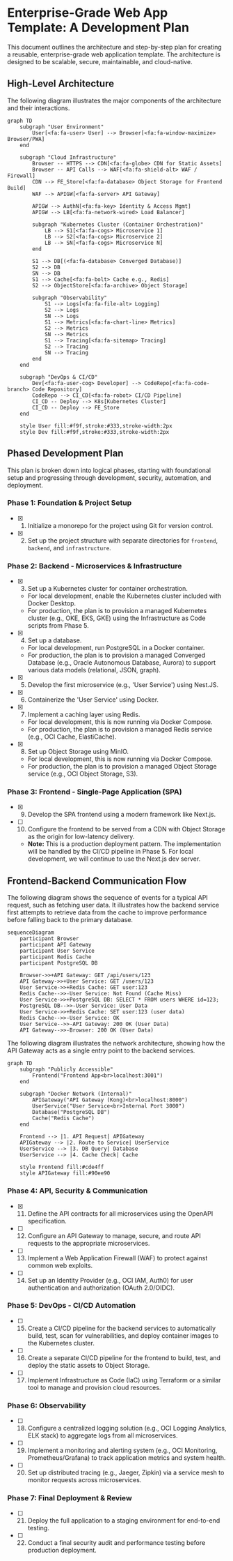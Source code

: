 # Enterprise-Grade Web App Template: A Development Plan

This document outlines the architecture and step-by-step plan for creating a reusable, enterprise-grade web application template. The architecture is designed to be scalable, secure, maintainable, and cloud-native.

## High-Level Architecture

The following diagram illustrates the major components of the architecture and their interactions.

```mermaid
graph TD
    subgraph "User Environment"
        User[<fa:fa-user> User] --> Browser[<fa:fa-window-maximize> Browser/PWA]
    end

    subgraph "Cloud Infrastructure"
        Browser -- HTTPS --> CDN[<fa:fa-globe> CDN for Static Assets]
        Browser -- API Calls --> WAF[<fa:fa-shield-alt> WAF / Firewall]
        CDN --> FE_Store[<fa:fa-database> Object Storage for Frontend Build]
        WAF --> APIGW[<fa:fa-server> API Gateway]
        
        APIGW --> AuthN[<fa:fa-key> Identity & Access Mgmt]
        APIGW --> LB[<fa:fa-network-wired> Load Balancer]

        subgraph "Kubernetes Cluster (Container Orchestration)"
            LB --> S1[<fa:fa-cogs> Microservice 1]
            LB --> S2[<fa:fa-cogs> Microservice 2]
            LB --> SN[<fa:fa-cogs> Microservice N]
        end

        S1 --> DB[(<fa:fa-database> Converged Database)]
        S2 --> DB
        SN --> DB
        S1 --> Cache[<fa:fa-bolt> Cache e.g., Redis]
        S2 --> ObjectStore[<fa:fa-archive> Object Storage]

        subgraph "Observability"
            S1 --> Logs[<fa:fa-file-alt> Logging]
            S2 --> Logs
            SN --> Logs
            S1 --> Metrics[<fa:fa-chart-line> Metrics]
            S2 --> Metrics
            SN --> Metrics
            S1 --> Tracing[<fa:fa-sitemap> Tracing]
            S2 --> Tracing
            SN --> Tracing
        end
    end

    subgraph "DevOps & CI/CD"
        Dev[<fa:fa-user-cog> Developer] --> CodeRepo[<fa:fa-code-branch> Code Repository]
        CodeRepo --> CI_CD[<fa:fa-robot> CI/CD Pipeline]
        CI_CD -- Deploy --> K8s[Kubernetes Cluster]
        CI_CD -- Deploy --> FE_Store
    end

    style User fill:#f9f,stroke:#333,stroke-width:2px
    style Dev fill:#f9f,stroke:#333,stroke-width:2px
```

## Phased Development Plan

This plan is broken down into logical phases, starting with foundational setup and progressing through development, security, automation, and deployment.

### Phase 1: Foundation & Project Setup
- [x] 1. Initialize a monorepo for the project using Git for version control.
- [x] 2. Set up the project structure with separate directories for `frontend`, `backend`, and `infrastructure`.

### Phase 2: Backend - Microservices & Infrastructure
- [x] 3. Set up a Kubernetes cluster for container orchestration.
  - For local development, enable the Kubernetes cluster included with Docker Desktop.
  - For production, the plan is to provision a managed Kubernetes cluster (e.g., OKE, EKS, GKE) using the Infrastructure as Code scripts from Phase 5.
- [x] 4. Set up a database.
  - For local development, run PostgreSQL in a Docker container.
  - For production, the plan is to provision a managed Converged Database (e.g., Oracle Autonomous Database, Aurora) to support various data models (relational, JSON, graph).
- [x] 5. Develop the first microservice (e.g., 'User Service') using Nest.JS.
- [x] 6. Containerize the 'User Service' using Docker.
- [x] 7. Implement a caching layer using Redis.
  - For local development, this is now running via Docker Compose.
  - For production, the plan is to provision a managed Redis service (e.g., OCI Cache, ElastiCache).
- [x] 8. Set up Object Storage using MinIO.
  - For local development, this is now running via Docker Compose.
  - For production, the plan is to provision a managed Object Storage service (e.g., OCI Object Storage, S3).

### Phase 3: Frontend - Single-Page Application (SPA)

- [x] 9. Develop the SPA frontend using a modern framework like Next.js.
- [ ] 10. Configure the frontend to be served from a CDN with Object Storage as the origin for low-latency delivery.
  - **Note:** This is a production deployment pattern. The implementation will be handled by the CI/CD pipeline in Phase 5. For local development, we will continue to use the Next.js dev server.

## Frontend-Backend Communication Flow

The following diagram shows the sequence of events for a typical API request, such as fetching user data. It illustrates how the backend service first attempts to retrieve data from the cache to improve performance before falling back to the primary database.

```mermaid
sequenceDiagram
    participant Browser
    participant API Gateway
    participant User Service
    participant Redis Cache
    participant PostgreSQL DB

    Browser->>+API Gateway: GET /api/users/123
    API Gateway->>+User Service: GET /users/123
    User Service->>+Redis Cache: GET user:123
    Redis Cache-->>-User Service: Not Found (Cache Miss)
    User Service->>+PostgreSQL DB: SELECT * FROM users WHERE id=123;
    PostgreSQL DB-->>-User Service: User Data
    User Service->>+Redis Cache: SET user:123 (user data)
    Redis Cache-->>-User Service: OK
    User Service-->>-API Gateway: 200 OK (User Data)
    API Gateway-->>-Browser: 200 OK (User Data)
```

The following diagram illustrates the network architecture, showing how the API Gateway acts as a single entry point to the backend services.

```mermaid
graph TD
    subgraph "Publicly Accessible"
        Frontend("Frontend App<br>localhost:3001")
    end

    subgraph "Docker Network (Internal)"
        APIGateway("API Gateway (Kong)<br>localhost:8000")
        UserService("User Service<br>Internal Port 3000")
        Database("PostgreSQL DB")
        Cache("Redis Cache")
    end

    Frontend --> |1. API Request| APIGateway
    APIGateway --> |2. Route to Service| UserService
    UserService --> |3. DB Query| Database
    UserService --> |4. Cache Check| Cache

    style Frontend fill:#cde4ff
    style APIGateway fill:#90ee90
```

### Phase 4: API, Security & Communication

- [x] 11. Define the API contracts for all microservices using the OpenAPI specification.
- [ ] 12. Configure an API Gateway to manage, secure, and route API requests to the appropriate microservices.
- [ ] 13. Implement a Web Application Firewall (WAF) to protect against common web exploits.
- [ ] 14. Set up an Identity Provider (e.g., OCI IAM, Auth0) for user authentication and authorization (OAuth 2.0/OIDC).

### Phase 5: DevOps - CI/CD Automation
- [ ] 15. Create a CI/CD pipeline for the backend services to automatically build, test, scan for vulnerabilities, and deploy container images to the Kubernetes cluster.
- [ ] 16. Create a separate CI/CD pipeline for the frontend to build, test, and deploy the static assets to Object Storage.
- [ ] 17. Implement Infrastructure as Code (IaC) using Terraform or a similar tool to manage and provision cloud resources.

### Phase 6: Observability
- [ ] 18. Configure a centralized logging solution (e.g., OCI Logging Analytics, ELK stack) to aggregate logs from all microservices.
- [ ] 19. Implement a monitoring and alerting system (e.g., OCI Monitoring, Prometheus/Grafana) to track application metrics and system health.
- [ ] 20. Set up distributed tracing (e.g., Jaeger, Zipkin) via a service mesh to monitor requests across microservices.

### Phase 7: Final Deployment & Review
- [ ] 21. Deploy the full application to a staging environment for end-to-end testing.
- [ ] 22. Conduct a final security audit and performance testing before production deployment. 